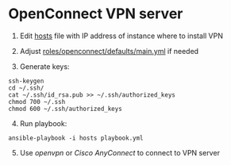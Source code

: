 # OpenConnect VPN server

1. Edit [hosts](hosts) file with IP address of instance where to install VPN

2. Adjust [roles/openconnect/defaults/main.yml](roles/openconnect/defaults/main.yml) if needed

3. Generate keys:

```
ssh-keygen
cd ~/.ssh/
cat ~/.ssh/id_rsa.pub >> ~/.ssh/authorized_keys
chmod 700 ~/.ssh
chmod 600 ~/.ssh/authorized_keys
```

4. Run playbook:
```
ansible-playbook -i hosts playbook.yml
```

5. Use *openvpn* or *Cisco AnyConnect* to connect to VPN server
  

